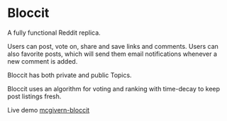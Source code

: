 # Bloccit

A fully functional Reddit replica.

Users can post, vote on, share and save links and comments.  Users can also favorite posts, which will send them email notifications whenever a new comment is added.

Bloccit has both private and public Topics.

Bloccit uses an algorithm for voting and ranking with time-decay to keep post listings fresh.

Live demo [mcgivern-bloccit](http://mcgivern-bloccit.herokuapp.com/)
